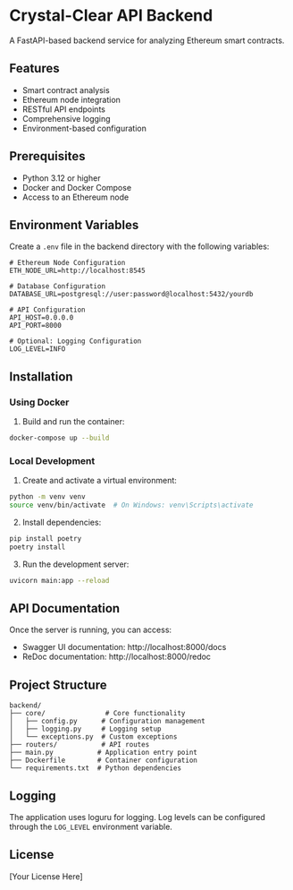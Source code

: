 # Crystal-Clear API Backend

A FastAPI-based backend service for analyzing Ethereum smart contracts.

## Features

- Smart contract analysis
- Ethereum node integration
- RESTful API endpoints
- Comprehensive logging
- Environment-based configuration

## Prerequisites

- Python 3.12 or higher
- Docker and Docker Compose
- Access to an Ethereum node

## Environment Variables

Create a `.env` file in the backend directory with the following variables:

```env
# Ethereum Node Configuration
ETH_NODE_URL=http://localhost:8545

# Database Configuration
DATABASE_URL=postgresql://user:password@localhost:5432/yourdb

# API Configuration
API_HOST=0.0.0.0
API_PORT=8000

# Optional: Logging Configuration
LOG_LEVEL=INFO
```

## Installation

### Using Docker

1. Build and run the container:
```bash
docker-compose up --build
```

### Local Development

1. Create and activate a virtual environment:
```bash
python -m venv venv
source venv/bin/activate  # On Windows: venv\Scripts\activate
```

2. Install dependencies:
```bash
pip install poetry
poetry install
```

3. Run the development server:
```bash
uvicorn main:app --reload
```

## API Documentation

Once the server is running, you can access:
- Swagger UI documentation: http://localhost:8000/docs
- ReDoc documentation: http://localhost:8000/redoc

## Project Structure

```
backend/
├── core/               # Core functionality
│   ├── config.py      # Configuration management
│   ├── logging.py     # Logging setup
│   └── exceptions.py  # Custom exceptions
├── routers/           # API routes
├── main.py           # Application entry point
├── Dockerfile        # Container configuration
└── requirements.txt  # Python dependencies
```

## Logging

The application uses loguru for logging. Log levels can be configured through the `LOG_LEVEL` environment variable.

## License

[Your License Here]
